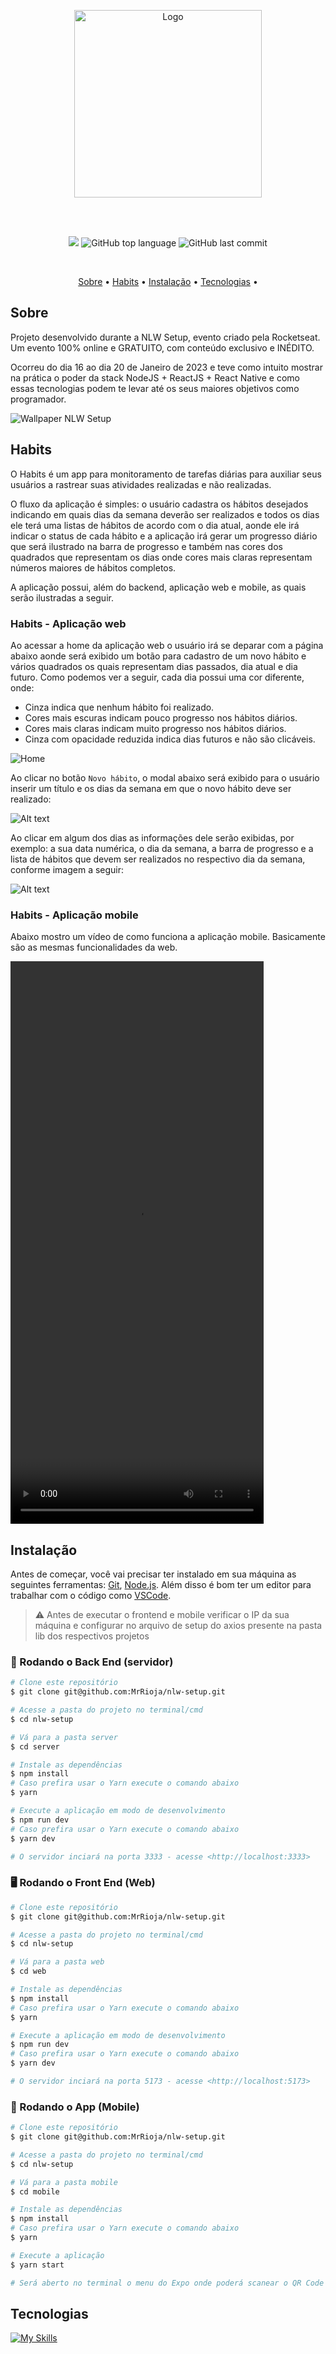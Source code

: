 <p align="center">
  <img src="./web/src/assets/logo.svg" alt="Logo" width="300"/>
</p>

<br><br>

<p align="center">
  <img src="https://img.shields.io/static/v1?label=nlw&message=setup&color=blueviolet&style=for-the-badge"/>
  <img alt="GitHub top language" src="https://img.shields.io/github/languages/top//CleiltonRocha/habits?color=blueviolet&logo=TypeScript&logoColor=white&style=for-the-badge">
  <img alt="GitHub last commit" src="https://img.shields.io/github/last-commit/CleiltonRocha/habits?color=blueviolet&style=for-the-badge">
</p>
<br>

<p align="center">
  <a href="#sobre">Sobre</a> •
  <a href="#habits">Habits</a> •
  <a href="#instalação">Instalação</a> •
  <a href="#tecnologias">Tecnologias</a> •
</p>

## Sobre

Projeto desenvolvido durante a NLW Setup, evento criado pela Rocketseat. Um evento 100% online e GRATUITO, com conteúdo exclusivo e INÉDITO.

Ocorreu do dia 16 ao dia 20 de Janeiro de 2023 e teve como intuito mostrar na prática o poder da stack NodeJS + ReactJS + React Native e como essas tecnologias podem te levar até os seus maiores objetivos como programador.

<img src="./.github/wallpaper.png" alt="Wallpaper NLW Setup" />

## Habits

O Habits é um app para monitoramento de tarefas diárias para auxiliar seus usuários a rastrear suas atividades realizadas e não realizadas.

O fluxo da aplicação é simples: o usuário cadastra os hábitos desejados indicando em quais dias da semana deverão ser realizados e todos os dias ele terá uma listas de hábitos de acordo com o dia atual, aonde ele irá indicar o status de cada hábito e a aplicação irá gerar um progresso diário que será ilustrado na barra de progresso e também nas cores dos quadrados que representam os dias onde cores mais claras representam números maiores de hábitos completos.

A aplicação possui, além do backend, aplicação web e mobile, as quais serão ilustradas a seguir.

### Habits - Aplicação web

Ao acessar a home da aplicação web o usuário irá se deparar com a página abaixo aonde será exibido um botão para cadastro de um novo hábito e vários quadrados os quais representam dias passados, dia atual e dia futuro. Como podemos ver a seguir, cada dia possui uma cor diferente, onde:

- Cinza indica que nenhum hábito foi realizado.
- Cores mais escuras indicam pouco progresso nos hábitos diários.
- Cores mais claras indicam muito progresso nos hábitos diários.
- Cinza com opacidade reduzida indica dias futuros e não são clicáveis.

![Home](.github/screenshots/web-home.png)

Ao clicar no botão `Novo hábito`, o modal abaixo será exibido para o usuário inserir um título e os dias da semana em que o novo hábito deve ser realizado:

![Alt text](.github/screenshots/web-form.png)

Ao clicar em algum dos dias as informações dele serão exibidas, por exemplo: a sua data numérica, o dia da semana, a barra de progresso e a lista de hábitos que devem ser realizados no respectivo dia da semana, conforme imagem a seguir:

![Alt text](.github/screenshots/web-day.png)


### Habits - Aplicação mobile

Abaixo mostro um vídeo de como funciona a aplicação mobile. Basicamente são as mesmas funcionalidades da web.

<video width="405" height="900" controls>
  <source src=".github/app-video" type="video/mp4">
</video>

## Instalação

Antes de começar, você vai precisar ter instalado em sua máquina as seguintes ferramentas:
[Git](https://git-scm.com), [Node.js](https://nodejs.org/en/).
Além disso é bom ter um editor para trabalhar com o código como [VSCode](https://code.visualstudio.com/).

> ⚠ Antes de executar o frontend e mobile verificar o IP da sua máquina e configurar no arquivo de setup do axios presente na pasta lib dos respectivos projetos

### 🎲 Rodando o Back End (servidor)

```bash
# Clone este repositório
$ git clone git@github.com:MrRioja/nlw-setup.git

# Acesse a pasta do projeto no terminal/cmd
$ cd nlw-setup

# Vá para a pasta server
$ cd server

# Instale as dependências
$ npm install
# Caso prefira usar o Yarn execute o comando abaixo
$ yarn

# Execute a aplicação em modo de desenvolvimento
$ npm run dev
# Caso prefira usar o Yarn execute o comando abaixo
$ yarn dev

# O servidor inciará na porta 3333 - acesse <http://localhost:3333>
```

### 🖥️ Rodando o Front End (Web)

```bash
# Clone este repositório
$ git clone git@github.com:MrRioja/nlw-setup.git

# Acesse a pasta do projeto no terminal/cmd
$ cd nlw-setup

# Vá para a pasta web
$ cd web

# Instale as dependências
$ npm install
# Caso prefira usar o Yarn execute o comando abaixo
$ yarn

# Execute a aplicação em modo de desenvolvimento
$ npm run dev
# Caso prefira usar o Yarn execute o comando abaixo
$ yarn dev

# O servidor inciará na porta 5173 - acesse <http://localhost:5173>
```

### 📱 Rodando o App (Mobile)

```bash
# Clone este repositório
$ git clone git@github.com:MrRioja/nlw-setup.git

# Acesse a pasta do projeto no terminal/cmd
$ cd nlw-setup

# Vá para a pasta mobile
$ cd mobile

# Instale as dependências
$ npm install
# Caso prefira usar o Yarn execute o comando abaixo
$ yarn

# Execute a aplicação
$ yarn start

# Será aberto no terminal o menu do Expo onde poderá scanear o QR Code para executar o app diretamente no seu celular ou as opções de executar no emulador android ou iOS
```

## Tecnologias

[![My Skills](https://skillicons.dev/icons?i=react,nodejs,vite,ts)](https://skillicons.dev)


<br/>
<br/>
</div>
